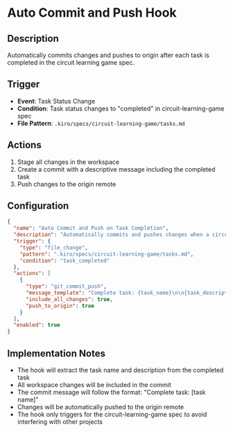 # Auto Commit and Push Hook

## Description
Automatically commits changes and pushes to origin after each task is completed in the circuit learning game spec.

## Trigger
- **Event**: Task Status Change
- **Condition**: Task status changes to "completed" in circuit-learning-game spec
- **File Pattern**: `.kiro/specs/circuit-learning-game/tasks.md`

## Actions
1. Stage all changes in the workspace
2. Create a commit with a descriptive message including the completed task
3. Push changes to the origin remote

## Configuration
```json
{
  "name": "Auto Commit and Push on Task Completion",
  "description": "Automatically commits and pushes changes when a circuit learning game task is completed",
  "trigger": {
    "type": "file_change",
    "pattern": ".kiro/specs/circuit-learning-game/tasks.md",
    "condition": "task_completed"
  },
  "actions": [
    {
      "type": "git_commit_push",
      "message_template": "Complete task: {task_name}\n\n{task_description}",
      "include_all_changes": true,
      "push_to_origin": true
    }
  ],
  "enabled": true
}
```

## Implementation Notes
- The hook will extract the task name and description from the completed task
- All workspace changes will be included in the commit
- The commit message will follow the format: "Complete task: [task name]"
- Changes will be automatically pushed to the origin remote
- The hook only triggers for the circuit-learning-game spec to avoid interfering with other projects